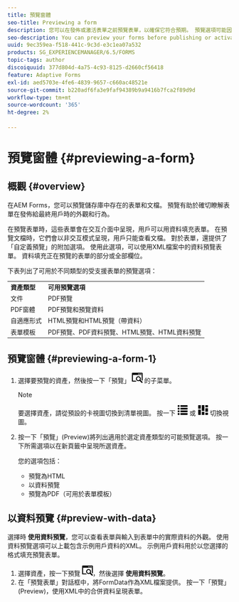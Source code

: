 ```yaml
---
title: 預覽窗體
seo-title: Previewing a form
description: 您可以在發佈或激活表單之前預覽表單，以確保它符合預期。 預覽選項可能因支援的表單類型而異。
seo-description: You can preview your forms before publishing or activating to ensure it meets the expectations. Preview options may vary across the supported form types.
uuid: 9ec359ea-f518-441c-9c3d-e3c1ea07a532
products: SG_EXPERIENCEMANAGER/6.5/FORMS
topic-tags: author
discoiquuid: 377d804d-4a75-4c93-8125-d2660cf56418
feature: Adaptive Forms
exl-id: aed5703e-4fe6-4839-9657-c660ac48521e
source-git-commit: b220adf6fa3e9faf94389b9a9416b7fca2f89d9d
workflow-type: tm+mt
source-wordcount: '365'
ht-degree: 2%

---
```


# 預覽窗體 {#previewing-a-form}

## 概觀 {#overview}

在AEM Forms，您可以預覽儲存庫中存在的表單和文檔。 預覽有助於確切瞭解表單在發佈給最終用戶時的外觀和行為。

在預覽表單時，這些表單會在交互介面中呈現，用戶可以用資料填充表單。 在預覽文檔時，它們會以非交互模式呈現，用戶只能查看文檔。 對於表單，還提供了「自定義預覽」的附加選項。 使用此選項，可以使用XML檔案中的資料預覽表單。 資料填充正在預覽的表單的部分或全部欄位。

下表列出了可用於不同類型的受支援表單的預覽選項：

<table>
 <tbody>
  <tr>
   <td><strong>資產類型</strong><br /> </td>
   <td><strong>可用預覽選項</strong><br /> </td>
  </tr>
  <tr>
   <td>文件</td>
   <td>PDF預覽</td>
  </tr>
  <tr>
   <td>PDF窗體</td>
   <td>PDF預覽和預覽資料<br /> </td>
  </tr>
  <tr>
   <td>自適應形式</td>
   <td>HTML預覽和HTML預覽（帶資料）</td>
  </tr>
  <tr>
   <td>表單模板</td>
   <td>PDF預覽、PDF資料預覽、HTML預覽、HTML資料預覽<br /> </td>
  </tr>
 </tbody>
</table>

## 預覽窗體 {#previewing-a-form-1}

1. 選擇要預覽的資產，然後按一下「預覽」 ![aem6forms_preview](assets/aem6forms_preview.png) 的子菜單。

   >[!NOTE]
   >
   >要選擇資產，請從預設的卡視圖切換到清單視圖。 按一下 ![aem6forms_viewlist](assets/aem6forms_viewlist.png) 或 ![aem6forms_viewcard](assets/aem6forms_viewcard.png) 切換視圖。

1. 按一下「預覽」(Preview)將列出適用於選定資產類型的可能預覽選項。 按一下所需選項以在新頁籤中呈現所選資產。

   您的選項包括：

   * 預覽為HTML
   * 以資料預覽
   * 預覽為PDF（可用於表單模板）

## 以資料預覽 {#preview-with-data}

選擇時 **使用資料預覽**，您可以查看表單與輸入到表單中的實際資料的外觀。 使用資料預覽選項可以上載包含示例用戶資料的XML。 示例用戶資料用於以您選擇的格式填充預覽表單。

1. 選擇資產，按一下預覽 ![aem6forms_preview](assets/aem6forms_preview.png)，然後選擇 **使用資料預覽**。
1. 在「預覽表單」對話框中，將FormData作為XML檔案提供。 按一下「預覽」(Preview)，使用XML中的合併資料呈現表單。
